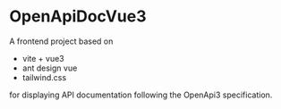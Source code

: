 # OpenApiDocVue3

A frontend project based on

- vite + vue3
- ant design vue
- tailwind.css

for displaying API documentation following the OpenApi3 specification.